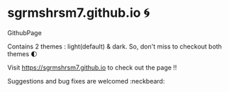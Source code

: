 # sgrmshrsm7.github.io :cyclone:
GithubPage

Contains 2 themes : light(default) & dark. So, don't miss to checkout both themes :first_quarter_moon:


Visit https://sgrmshrsm7.github.io to check out the page :bangbang:


Suggestions and bug fixes are welcomed :neckbeard:
